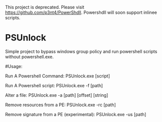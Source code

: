 This project is deprecated. Please visit https://github.com/p3nt4/PowerShdll.
Powershdll will soon support inlinee scripts.

# PSUnlock

Simple project to bypass windows group policy and run powershell scripts without powershell.exe.

#Usage:

Run A Powershell Command: PSUnlock.exe [script]

Run A Powershell script: PSUnlock.exe -f [path]

Alter a file: PSUnlock.exe -a [path] [offset] [string]

Remove resources from a PE: PSUnlock.exe -rc [path]

Remove signature from a PE (experimental): PSUnlock.exe -us [path]

